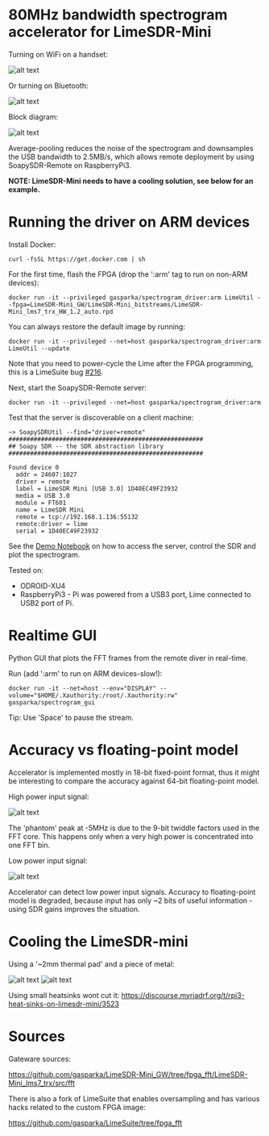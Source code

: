 # 80MHz bandwidth spectrogram accelerator for LimeSDR-Mini

Turning on WiFi on a handset:

![alt text](https://github.com/gasparka/realtime_spectrogram/blob/master/doc/wifi.gif "Wifi")

Or turning on Bluetooth:

![alt text](https://github.com/gasparka/realtime_spectrogram/blob/master/doc/blue.gif "Bluetooth")

Block diagram:

![alt text](https://github.com/gasparka/realtime_spectrogram/blob/master/doc/diagram.bmp "Diagram")

Average-pooling reduces the noise of the spectrogram 
and downsamples the USB bandwidth to 2.5MB/s, which allows remote deployment by using SoapySDR-Remote on RaspberryPi3. 

**NOTE: LimeSDR-Mini needs to have a cooling solution, see below for an example.**

# Running the driver on ARM devices

Install Docker:

`curl -fsSL https://get.docker.com | sh`

For the first time, flash the FPGA (drop the ':arm' tag to run on non-ARM devices):

`docker run -it --privileged gasparka/spectrogram_driver:arm LimeUtil --fpga=LimeSDR-Mini_GW/LimeSDR-Mini_bitstreams/LimeSDR-Mini_lms7_trx_HW_1.2_auto.rpd`

You can always restore the default image by running:

`docker run -it --privileged --net=host gasparka/spectrogram_driver:arm LimeUtil --update`

Note that you need to power-cycle the Lime after the FPGA programming, this is a LimeSuite bug [#216](https://github.com/myriadrf/LimeSuite/issues/216).

Next, start the SoapySDR-Remote server:

`docker run -it --privileged --net=host gasparka/spectrogram_driver:arm`

Test that the server is discoverable on a client machine:

```
~> SoapySDRUtil --find="driver=remote"
######################################################
## Soapy SDR -- the SDR abstraction library
######################################################

Found device 0
  addr = 24607:1027
  driver = remote
  label = LimeSDR Mini [USB 3.0] 1D40EC49F23932
  media = USB 3.0
  module = FT601
  name = LimeSDR Mini
  remote = tcp://192.168.1.136:55132
  remote:driver = lime
  serial = 1D40EC49F23932
```

See the [Demo Notebook](https://github.com/gasparka/realtime_spectrogram/blob/master/driver/usage_demo.ipynb)
 on how to access the server, control the SDR and plot the spectrogram.

Tested on:
* ODROID-XU4
* RaspberryPi3 - Pi was powered from a USB3 port, Lime connected to USB2 port of Pi. 

# Realtime GUI

Python GUI that plots the FFT frames from the remote diver in real-time. 

Run (add ':arm' to run on ARM devices-slow!):

`docker run -it --net=host --env="DISPLAY" --volume="$HOME/.Xauthority:/root/.Xauthority:rw" gasparka/spectrogram_gui`

Tip: Use 'Space' to pause the stream.

# Accuracy vs floating-point model


Accelerator is implemented mostly in 18-bit fixed-point format, thus it might be interesting
to compare the accuracy against 64-bit floating-point model.

High power input signal:

![alt text](https://github.com/gasparka/realtime_spectrogram/blob/master/doc/vs_high.png)

The 'phantom' peak at -5MHz is due to the 9-bit twiddle
factors used in the FFT core. This happens only when a very high power is concentrated into one FFT bin.

Low power input signal:

![alt text](https://github.com/gasparka/realtime_spectrogram/blob/master/doc/vs_low.png)

Accelerator can detect low power input signals. Accuracy to floating-point model
is degraded, because input has only ~2 bits of useful information - using SDR gains improves the situation.

# Cooling the LimeSDR-mini

Using a '~2mm thermal pad' and a piece of metal:

![alt text](https://github.com/gasparka/realtime_spectrogram/blob/master/doc/IMG_9411.JPG)
![alt text](https://github.com/gasparka/realtime_spectrogram/blob/master/doc/IMG_9408.JPG)

Using small heatsinks wont cut it:
https://discourse.myriadrf.org/t/rpi3-heat-sinks-on-limesdr-mini/3523


# Sources

Gateware sources:

https://github.com/gasparka/LimeSDR-Mini_GW/tree/fpga_fft/LimeSDR-Mini_lms7_trx/src/fft

There is also a fork of LimeSuite that enables oversampling and has various hacks
related to the custom FPGA image:

https://github.com/gasparka/LimeSuite/tree/fpga_fft




